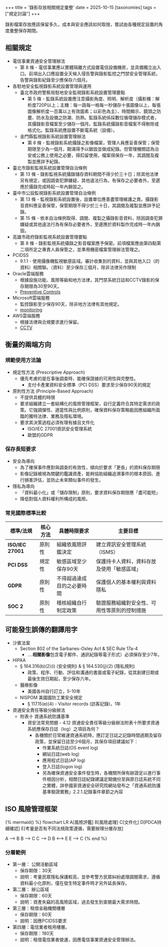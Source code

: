 +++
title = '錄影存放相關規定彙整'
date = 2025-10-15
[taxonomies]
tags = ["規定討論"]
+++

錄影檔案存放應該保留多久，成本與安全應該如何取捨，嘗試由各種規定設置的角度彙整保存期間。
<!-- more -->

## 相關規定

- 電信事業資通安全管理辦法
  - 第 8 條 - 電信事業應以實體隔離方式設置電信設備機房，並具備獨立出入口。前項出入口應設置全天候入侵告警與錄影監控之門禁安全管理系統，告警與錄影紀錄至少應保存六個月。
- 各駐地安全監視錄影系統設置管理與運用
  - 臺北市政府警察局駐地安全監視錄影系統設置管理要點
    - 第 5 條 - 監錄系統設置應注意攝影角度、照明、解析度（攝影機：解析度720P以上；主機：每一路每一格每一秒儲存十張圖像以上，每張圖像解析度一百萬以上有效圖素；以彩色為主）、時間顯示、鏡頭之防塵、防水及設備之防潮、防熱。監錄系統係採數位循環儲存模式者，其攝錄影音檔案至少儲存一個月。監錄系統攝錄影音檔案不得刪除或格式化。監錄系統應設置不斷電系統（設備）。
  - 金門縣監視錄影系統設置管理辦法
    - 第 8 條 - 監視錄影系統攝錄之影像檔案，管理人員應妥善保管；保管期限至少為一個月，期滿得予以銷毀並做成紀錄。但管理機關認為治安或公務上使用之必要，得扣留使用，檔案得保存一年，其調閱及複製並應詳予紀錄。
- 臺北市錄影監視系統設置管理自治條例
  - 第 13 條 - 錄影監視系統攝錄儲存資料期間不得少於三十日；除其他法律另有規定，或因調查犯罪嫌疑、其他違法行為，有保存之必要者外，至遲應於攝錄完成時起一年內銷毀之。
- 臺中市公設監視錄影系統設置管理自治條例
  - 第 13 條 - 監視錄影系統設置後，設置單位應善盡管理維護之責。攝錄影音資料應妥善保管，保管期限不得少於三十日，其調閱及複製並應詳予記錄。
  - 第 15 條 - 依本自治條例取得、調閱、複製之攝錄影音資料，除因調查犯罪嫌疑或其他違法行為有保存必要者外，至遲應於資料製作完成時一年內銷毀。
- 高雄市政府錄影監視系統設置管理要點
  - 第 8 條 - 錄影監視系統攝錄之影音檔案應予保密。前項檔案應由第四點第二項所定之專責人員保管之，並準用機密檔案管理辦法管理之。
- PCIDSS
  - 9.1.1 -  使用攝像機監視敏感區域。審計收集到的資料，並與其他入口（的資料）相關聯。（資料）至少保存三個月，除非法律另作限制
- Oracle雲端服務
  - 根據設施功能、風險等級和地方法律，其門禁系統日誌和CCTV錄影的保存期限為30至90天。
  - [Preventive Controls](https://www.oracle.com/corporate/security-practices/corporate/physical-environmental/)
- Microsoft雲端服務
  - 監控錄影至少保存90天，除非地方法律有其他規定。
  - [monitoring](https://learn.microsoft.com/en-us/compliance/assurance/assurance-datacenter-physical-access-security)
- AWS雲端服務
  - 根據法律與合規要求進行保留。
  - [CCTV](https://aws.amazon.com/tw/trust-center/data-center/our-controls/) 


## 衡量的兩端方向

### 規範使用方法論

- 規定性方法 (Prescriptive Approach)
  - 優先考慮的是在事後調查時，能確保證據的可用性與完整性。
    - 支付卡產業資料安全標準（PCI DSS）要求至少保存90天的規定
- 原則性方法 (Principle-Based Approach)
  - 不提供具體的時限
  - 要求組織建立一套結構化的風險管理框架，自行定義符合其特定需求的政策。它強調彈性、適當性與比例原則，確保資料保存策略能因應組織所面臨的獨特法律、業務及隱私環境。
  - 要求其決策過程必須有理有據且文件化
    - ISO/IEC 27001資訊安全管理系統
    - 歐盟的GDPR

### 保存長短要求

- 安全為導向
  - 為了確保事件應對與調查的有效性，傾向於要求「更長」的資料保存期限
  - 影像記錄被視為關鍵的鑑識資產，能夠協助組織追溯事件的根本原因、進行損害評估，並防止未來類似事件的發生。
- 隱私為導向
  - 「資料最小化」或「儲存限制」原則，要求資料保存期限應「盡可能短」
  - 降低對個人資料權利所構成的風險。

### 常見國際標準比較

| 標準/法規         | 核心方法 | 具體時限要求            | 主要目標                      |
| ----------------- | -------- |-------------------|---------------------------|
| **ISO/IEC 27001** | 原則性   | 組織依風險評鑑決定         | 建立資訊安全管理系統（ISMS）          |
| **PCI DSS**       | 規定性   | 敏感區域至少保存90天       | 保護持卡人資料，資料存放及使用「敏感區域」 |
| **GDPR**          | 原則性   | 不得超過達成目的之必要時間     | 保護個人的基本權利與資料隱私            |
| **SOC 2**         | 原則性   | 稽核組織自行制定政策        | 驗證服務組織對安全性、可用性等原則的控制措施    |

## 可能發生誤傳的翻譯用字

- 沙賓法案
  - Section 802 of the Sarbanes-Oxley Act & SEC Rule 17a-4
    - ....**相關影像**包含電子郵件、通訊紀錄等電子形式）必須保存至少7年。
- HIPAA
  - § 164.316(b)(2)(i) (安全規則) & § 164.530(j)(2) (隱私規則)
    - 政策、程序、行動、評估和溝通的書面或電子紀錄，從其創建日期或最後生效日期起，至少保存六年。
  - 醫療影像
    - 美國各州自行訂立，5-10年
  - NISPOM 美國國防工業安全規定
    - § 117.15(e)(4) - Visitor records (訪客記錄)，1年
- 資通安全責任等級分級辦法
  - 附表十 資通系統防護基準
    - 資安法常見問題 - 4.12 資通安全責任等級分級辦法附表十所要求資通系統應保存日誌（log）之項目為何？
      - 各機關於日常維運資通系統時，應訂定日誌之記錄時間週期及留存政策，並保留日誌至少6個月，其保存項目建議如下：
        - 作業系統日誌(OS event log)
        - 網站日誌(web log)
        - 應用程式日誌(AP log)
        - 登入日誌(logon log)
        - 另為確保資通安全事件發生時，各機關所保有跡證足以進行事件根因分析，相關日誌紀錄建議定期備份至與原日誌系統不同之實體，詳參國家資通安全研究院網站發布之「資通系統防護基準驗證實務」2.2.1.記錄事件章節之內容

## ISO 風險管理框架

{% mermaid() %}
flowchart LR
A[風險評鑑]
B[風險處理]
C[文件化]
D[PDCA持續確認]
E[考量是否有不同法規政策遵循，需要辦理分層存放]

A --> B
B --> C
C --> D
B <--> E
E --> C
{% end %}

### 分層範例

- 第一層： 公開活動區域
  - 保存期限：30天
  - 說明：考量民眾隱私保護較高，並參考警方民眾糾紛處理調閱需求，遵循資料最小化原則，僅在發生特定事件時才另外延長保存。
- 第二層： 辦公區域
  - 保存期限：60天
  - 說明：資產失竊的高風險區域，過去發生到查閱最大需求時間。
- 第三層：租借金融機關樓層
  - 保存期限：60天
  - 說明：因應PCIDSS要求
- 第四層：電信業者租用樓層。
  - 保存期限：180天
  - 說明：租借電信業者營運，因應電信事業資通安全管理辦法。